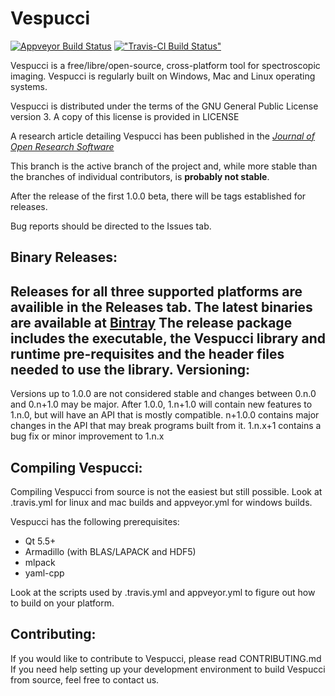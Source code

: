 Vespucci 
========
[![Appveyor Build Status](https://ci.appveyor.com/api/projects/status/yvo16f9ojkkkxi56?svg=true)](https://ci.appveyor.com/project/dpfoose/vespucci) [!["Travis-CI Build Status"](https://travis-ci.org/VespucciProject/Vespucci.svg?branch=master)](https://travis-ci.org/VespucciProject/Vespucci) 

Vespucci is a free/libre/open-source, cross-platform tool for spectroscopic
imaging. Vespucci is regularly built on Windows, Mac and Linux operating systems.

Vespucci is distributed under the terms of the GNU General Public License version 3.
A copy of this license is provided in LICENSE

A research article detailing Vespucci has been published in the 
[*Journal of Open Research Software*](http://openresearchsoftware.metajnl.com/articles/10.5334/jors.91/ "DOI:10.5334")

This branch is the active branch of the project and, while more stable than the branches of individual contributors, is **probably not stable**.

After the release of the first 1.0.0 beta, there will be tags established for releases.

Bug reports should be directed to the Issues tab.

Binary Releases:
-----------------
Releases for all three supported platforms are availible in the Releases tab.
The latest binaries are available at 
[Bintray](https://bintray.com/vespucciproject/Vespucci_automated_builds/Vespucci_latest)
The release package includes the executable, the Vespucci library and runtime pre-requisites
and the header files needed to use the library.
Versioning:
-----------
Versions up to 1.0.0 are not considered stable and changes between 0.n.0 and 0.n+1.0 may be major.
After 1.0.0, 1.n+1.0 will contain new features to 1.n.0, but will have an API that is mostly compatible. n+1.0.0 contains major changes in the API that may break programs built from it. 1.n.x+1 contains a bug fix or minor improvement to 1.n.x

Compiling Vespucci:
-------------------
Compiling Vespucci from source is not the easiest but still possible. Look at 
.travis.yml for linux and mac builds and appveyor.yml for windows builds.

Vespucci has the following prerequisites:
* Qt 5.5+
* Armadillo (with BLAS/LAPACK and HDF5)
* mlpack
* yaml-cpp

Look at the scripts used by .travis.yml and appveyor.yml to figure out how to
build on your platform.

Contributing:
-------------
If you would like to contribute to Vespucci, please read CONTRIBUTING.md
If you need help setting up your development environment to build Vespucci from 
source, feel free to contact us.
